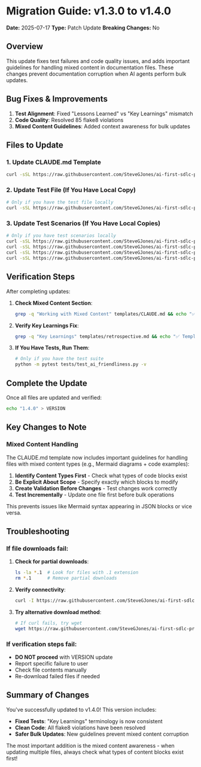 # Migration Guide: v1.3.0 to v1.4.0

**Date:** 2025-07-17
**Type:** Patch Update
**Breaking Changes:** No

## Overview

This update fixes test failures and code quality issues, and adds important guidelines for handling mixed content in documentation files. These changes prevent documentation corruption when AI agents perform bulk updates.

## Bug Fixes & Improvements

1. **Test Alignment**: Fixed "Lessons Learned" vs "Key Learnings" mismatch
2. **Code Quality**: Resolved 85 flake8 violations
3. **Mixed Content Guidelines**: Added context awareness for bulk updates

## Files to Update

### 1. Update CLAUDE.md Template
```bash
curl -sSL https://raw.githubusercontent.com/SteveGJones/ai-first-sdlc-practices/main/templates/CLAUDE.md > templates/CLAUDE.md
```

### 2. Update Test File (If You Have Local Copy)
```bash
# Only if you have the test file locally
curl -sSL https://raw.githubusercontent.com/SteveGJones/ai-first-sdlc-practices/main/tests/test_ai_friendliness.py > tests/test_ai_friendliness.py
```

### 3. Update Test Scenarios (If You Have Local Copies)
```bash
# Only if you have test scenarios locally
curl -sSL https://raw.githubusercontent.com/SteveGJones/ai-first-sdlc-practices/main/test-scenarios/scenario_simple_project.py > test-scenarios/scenario_simple_project.py
curl -sSL https://raw.githubusercontent.com/SteveGJones/ai-first-sdlc-practices/main/test-scenarios/scenario_complex_project.py > test-scenarios/scenario_complex_project.py
curl -sSL https://raw.githubusercontent.com/SteveGJones/ai-first-sdlc-practices/main/test-scenarios/scenario_enterprise_project.py > test-scenarios/scenario_enterprise_project.py
curl -sSL https://raw.githubusercontent.com/SteveGJones/ai-first-sdlc-practices/main/test-scenarios/final_integration_test.py > test-scenarios/final_integration_test.py
```

## Verification Steps

After completing updates:

1. **Check Mixed Content Section**:
   ```bash
   grep -q "Working with Mixed Content" templates/CLAUDE.md && echo "✅ Mixed content guidelines found" || echo "❌ Missing guidelines"
   ```

2. **Verify Key Learnings Fix**:
   ```bash
   grep -q "Key Learnings" templates/retrospective.md && echo "✅ Template uses Key Learnings" || echo "❌ Check template"
   ```

3. **If You Have Tests, Run Them**:
   ```bash
   # Only if you have the test suite
   python -m pytest tests/test_ai_friendliness.py -v
   ```

## Complete the Update

Once all files are updated and verified:

```bash
echo "1.4.0" > VERSION
```

## Key Changes to Note

### Mixed Content Handling

The CLAUDE.md template now includes important guidelines for handling files with mixed content types (e.g., Mermaid diagrams + code examples):

1. **Identify Content Types First** - Check what types of code blocks exist
2. **Be Explicit About Scope** - Specify exactly which blocks to modify
3. **Create Validation Before Changes** - Test changes work correctly
4. **Test Incrementally** - Update one file first before bulk operations

This prevents issues like Mermaid syntax appearing in JSON blocks or vice versa.

## Troubleshooting

### If file downloads fail:
1. **Check for partial downloads**:
   ```bash
   ls -la *.1  # Look for files with .1 extension
   rm *.1      # Remove partial downloads
   ```

2. **Verify connectivity**:
   ```bash
   curl -I https://raw.githubusercontent.com/SteveGJones/ai-first-sdlc-practices/main/VERSION
   ```

3. **Try alternative download method**:
   ```bash
   # If curl fails, try wget
   wget https://raw.githubusercontent.com/SteveGJones/ai-first-sdlc-practices/main/[file-path] -O [local-file]
   ```

### If verification steps fail:
- **DO NOT proceed** with VERSION update
- Report specific failure to user
- Check file contents manually
- Re-download failed files if needed

## Summary of Changes

You've successfully updated to v1.4.0! This version includes:

- **Fixed Tests**: "Key Learnings" terminology is now consistent
- **Clean Code**: All flake8 violations have been resolved
- **Safer Bulk Updates**: New guidelines prevent mixed content corruption

The most important addition is the mixed content awareness - when updating multiple files, always check what types of content blocks exist first!

<!-- SELF-REVIEW CHECKPOINT
Before finalizing, verify:
- All required sections are complete
- Content addresses original requirements
- Technical accuracy and consistency
- No gaps or contradictions
-->
